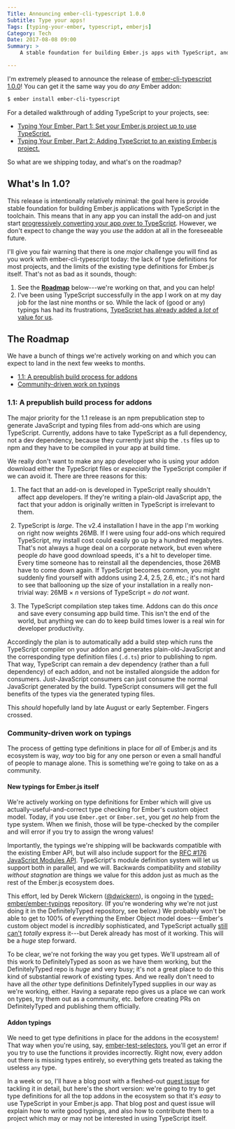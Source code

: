 ```yaml
---
Title: Announcing ember-cli-typescript 1.0.0
Subtitle: Type your apps!
Tags: [typing-your-ember, typescript, emberjs]
Category: Tech
Date: 2017-08-08 09:00
Summary: >
    A stable foundation for building Ember.js apps with TypeScript, and a roadmap toward a flourishing, TypeScript-friendly ecosystem in the future!

---
```


I'm extremely pleased to announce the release of [ember-cli-typescript 1.0.0][1.0.0-release]! You can get it the same way you do *any* Ember addon:

```sh
$ ember install ember-cli-typescript
```

[1.0.0-release]: https://github.com/typed-ember/ember-cli-typescript/releases/tag/v1.0.0

For a detailed walkthrough of adding TypeScript to your projects, see:

- [Typing Your Ember, Part 1: Set your Ember.js project up to use TypeScript.][part-1]
- [Typing Your Ember, Part 2: Adding TypeScript to an existing Ember.js project.][part-2]

[part-1]: http://www.chriskrycho.com/2017/typing-your-ember-part-1.html
[part-2]: http://www.chriskrycho.com/2017/typing-your-ember-part-2.html

So what are we shipping today, and what's on the roadmap?

## What's In 1.0?

This release is intentionally relatively minimal: the goal here is provide stable foundation for building Ember.js applications with TypeScript in the toolchain. This means that in any app you can install the add-on and just start [progressively converting your app over to TypeScript][part-3]. However, we don't expect to change the way you *use* the addon at all in the foreseeable future.

[part-3]: http://www.chriskrycho.com/2017/typing-your-ember-part-3.html

I'll give you fair warning that there is one *major* challenge you will find as you work with ember-cli-typescript today: the lack of type definitions for most projects, and the limits of the existing type definitions for Ember.js itself. That's not as bad as it sounds, though:

1. See the [**Roadmap**][roadmap] below---we're working on that, and you can help!
2. I've been using TypeScript successfully in the app I work on at my day job for the last nine months or so. While the lack of (good or any) typings has had its frustrations, [TypeScript has already added a *lot* of value for us][ddd-ts].

[roadmap]: #the-roadmap
[ddd-ts]: https://www.dailydrip.com/blog/domain-driven-design-and-typed-functional-programming-in-typescript

## The Roadmap

We have a bunch of things we're actively working on and which you can expect to land in the next few weeks to months.

- [1.1: A prepublish build process for addons][1.1]
- [Community-driven work on typings][typings]

[1.1]: #1-1-a-prepublish-build-process-for-addons
[typings]: #community-driven-work-on-typings

### 1.1: A prepublish build process for addons

The major priority for the 1.1 release is an npm prepublication step to generate JavaScript and typing files from add-ons which are using TypeScript. Currently, addons have to take TypeScript as a full dependency, not a dev dependency, because they currently just ship the `.ts` files up to npm and they have to be compiled in your app at build time.

We really don't want to make any app developer who is using your addon download either the TypeScript files or *especially* the TypeScript compiler if we can avoid it. There are three reasons for this:

1. The fact that an add-on is developed in TypeScript really shouldn't affect app developers. If they're writing a plain-old JavaScript app, the fact that your addon is originally written in TypeScript is irrelevant to them.

2. TypeScript is *large*. The v2.4 installation I have in the app I'm working on right now weights 26MB. If I were using four add-ons which required TypeScript, my install cost could easily go up by a hundred megabytes. That's not always a huge deal on a corporate network, but even where people *do* have good download speeds, it's a hit to developer time. Every time someone has to reinstall all the dependencies, those 26MB have to come down again. If TypeScript becomes common, you might suddenly find yourself with addons using 2.4, 2.5, 2.6, etc.; it's not hard to see that ballooning up the size of your installation in a really non-trivial way: 26MB × *n* versions of TypeScript = *do not want*.

3. The TypeScript compilation step takes time. Addons can do this *once* and save every consuming app build time. This isn't the end of the world, but anything we can do to keep build times lower is a real win for developer productivity.

Accordingly the plan is to automatically add a build step which runs the TypeScript compiler on your addon and generates plain-old-JavaScript and the corresponding type definition files (`.d.ts`) prior to publishing to npm. That way, TypeScript can remain a dev dependency (rather than a full dependency) of each addon, and not be installed alongside the addon for consumers. Just-JavaScript consumers can just consume the normal JavaScript generated by the build. TypeScript consumers will get the full benefits of the types via the generated typing files.

This *should* hopefully land by late August or early September. Fingers crossed.

### Community-driven work on typings

The process of getting type definitions in place for *all* of Ember.js and its ecosystem is way, *way* too big for any one person or even a small handful of people to manage alone. This is something we're going to take on as a community. 

#### New typings for Ember.js itself

We're actively working on type definitions for Ember which will give us actually-useful-and-correct type checking for Ember's custom object model. Today, if you use `Ember.get` or `Ember.set`, you get *no* help from the type system. When we finish, those will be type-checked by the compiler and will error if you try to assign the wrong values!

Importantly, the typings we're shipping will be backwards compatible with the existing Ember API, but will also include support for the [RFC #176 JavaScript Modules API][rfc-176]. TypeScript's module definition system will let us support both in parallel, and we will. Backwards compatibility and *stability without stagnation* are things we value for this addon just as much as the rest of the Ember.js ecosystem does.

[rfc-176]: https://github.com/emberjs/rfcs/pull/176

This effort, led by Derek Wickern ([\@dwickern]), is ongoing in the [typed-ember/ember-typings][ember-typings] repository. (If you're wondering why we're not just doing it in the DefinitelyTyped repository, see below.) We probably won't be able to get to 100% of everything the Ember Object model does---Ember's custom object model is *incredibly* sophisticated, and TypeScript actually [still can't][ts-limit] *totally* express it---but Derek already has most of it working. This will be a *huge* step forward.

[\@dwickern]: https://github.com/dwickern
[ts-limit]: https://github.com/Microsoft/TypeScript/issues/16699
[ember-typings]: https://github.com/typed-ember/ember-typings

To be clear, we're not forking the way you get types. We'll upstream all of this work to DefinitelyTyped as soon as we have them working, but the DefinitelyTyped repo is *huge* and very busy; it's not a great place to do this kind of substantial rework of existing types. And we really don't need to have all the *other* type definitions DefinitelyTyped supplies in our way as we're working, either. Having a separate repo gives us a place we can work on types, try them out as a community, etc. before creating PRs on DefinitelyTyped and publishing them officially.

#### Addon typings

We need to get type definitions in place for the addons in the ecosystem! That way when you're using, say, [ember-test-selectors], you'll get an error if you try to use the functions it provides incorrectly. Right now, every addon out there is missing types entirely, so everything gets treated as taking the useless `any` type.

[ember-test-selectors]: https://github.com/simplabs/ember-test-selectors

In a week or so, I'll have a blog post with a fleshed-out [quest issue] for tackling it in detail, but here's the short version: we're going to try to get type definitions for all the top addons in the ecosystem so that it's *easy* to use TypeScript in your Ember.js app. That blog post and quest issue will explain how to write good typings, and also how to contribute them to a project which may or may not be interested in using TypeScript itself.

[quest issue]: https://github.com/typed-ember/ember-cli-typescript/issues/48